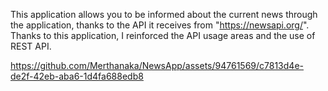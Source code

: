 This application allows you to be informed about the current news through the application, thanks to the API it receives from "https://newsapi.org/".
Thanks to this application, I reinforced the API usage areas and the use of REST API.



https://github.com/Merthanaka/NewsApp/assets/94761569/c7813d4e-de2f-42eb-aba6-1d4fa688edb8

